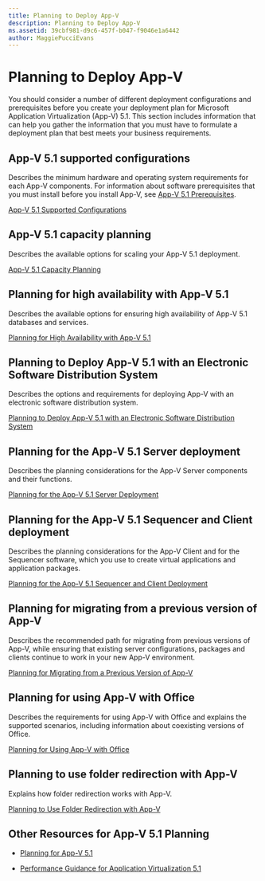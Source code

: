 ```yaml
---
title: Planning to Deploy App-V
description: Planning to Deploy App-V
ms.assetid: 39cbf981-d9c6-457f-b047-f9046e1a6442
author: MaggiePucciEvans
---
```


# Planning to Deploy App-V


You should consider a number of different deployment configurations and prerequisites before you create your deployment plan for Microsoft Application Virtualization (App-V) 5.1. This section includes information that can help you gather the information that you must have to formulate a deployment plan that best meets your business requirements.

## <a href="" id="---------app-v-5-1-supported-configurations"></a> App-V 5.1 supported configurations


Describes the minimum hardware and operating system requirements for each App-V components. For information about software prerequisites that you must install before you install App-V, see [App-V 5.1 Prerequisites](app-v-51-prerequisites.md).

[App-V 5.1 Supported Configurations](app-v-51-supported-configurations.md)

## App-V 5.1 capacity planning


Describes the available options for scaling your App-V 5.1 deployment.

[App-V 5.1 Capacity Planning](app-v-51-capacity-planning.md)

## Planning for high availability with App-V 5.1


Describes the available options for ensuring high availability of App-V 5.1 databases and services.

[Planning for High Availability with App-V 5.1](planning-for-high-availability-with-app-v-51.md)

## Planning to Deploy App-V 5.1 with an Electronic Software Distribution System


Describes the options and requirements for deploying App-V with an electronic software distribution system.

[Planning to Deploy App-V 5.1 with an Electronic Software Distribution System](planning-to-deploy-app-v-51-with-an-electronic-software-distribution-system.md)

## Planning for the App-V 5.1 Server deployment


Describes the planning considerations for the App-V Server components and their functions.

[Planning for the App-V 5.1 Server Deployment](planning-for-the-app-v-51-server-deployment.md)

## Planning for the App-V 5.1 Sequencer and Client deployment


Describes the planning considerations for the App-V Client and for the Sequencer software, which you use to create virtual applications and application packages.

[Planning for the App-V 5.1 Sequencer and Client Deployment](planning-for-the-app-v-51-sequencer-and-client-deployment.md)

## Planning for migrating from a previous version of App-V


Describes the recommended path for migrating from previous versions of App-V, while ensuring that existing server configurations, packages and clients continue to work in your new App-V environment.

[Planning for Migrating from a Previous Version of App-V](planning-for-migrating-from-a-previous-version-of-app-v51.md)

## Planning for using App-V with Office


Describes the requirements for using App-V with Office and explains the supported scenarios, including information about coexisting versions of Office.

[Planning for Using App-V with Office](planning-for-using-app-v-with-office51.md)

## Planning to use folder redirection with App-V


Explains how folder redirection works with App-V.

[Planning to Use Folder Redirection with App-V](planning-to-use-folder-redirection-with-app-v51.md)

## <a href="" id="other-resources-for-app-v-5-1-planning-"></a>Other Resources for App-V 5.1 Planning


-   [Planning for App-V 5.1](planning-for-app-v-51.md)

-   [Performance Guidance for Application Virtualization 5.1](performance-guidance-for-application-virtualization-51.md)

 

 





